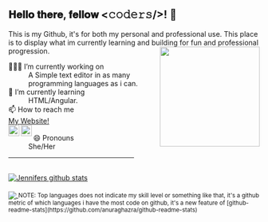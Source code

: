 <h2> 𝐇𝐞𝐥𝐥𝐨 𝐭𝐡𝐞𝐫𝐞, 𝐟𝐞𝐥𝐥𝐨𝐰 <𝚌𝚘𝚍𝚎𝚛𝚜/>! 🖖</h2>
This is my Github, it's for both my personal and professional use. This place is to display what im currently learning and building for fun and professional progression.
<img align='right' src='https://user-images.githubusercontent.com/5713670/87202985-820dcb80-c2b6-11ea-9f56-7ec461c497c3.gif' width='200"'>

<dl>
  <dt>👩🏼‍💻 I’m currently working on</dt>
  <dd>A Simple text editor in as many programming languages as i can.</dd>
  <dt>🌱 I’m currently learning</dt>
  <dd>HTML/Angular.</dd>
    <dt>📫 How to reach me</dt>
 <a href="http://technicallypossible.co.uk/">My Website!</a>
  <br />
<a href="https://twitter.com/Techypossible">
  <img align="left" alt="Hemant Joshi| Twitter" width="22px" src="https://cdn.jsdelivr.net/npm/simple-icons@v3/icons/twitter.svg" />
</a>
<a href="https://www.linkedin.com/in/jennifercolquhoun-957756118/">
  <img align="left" alt="Linkedin" width="22px" src="https://cdn.jsdelivr.net/npm/simple-icons@v3/icons/linkedin.svg" />
</a>
  <br>
  <dt>😄 Pronouns</dt>
   <dd>She/Her</dd>
</dl>
<hr style="width:50%;text-align:left;margin-left:0">
<br />
<a href="https://github.com/anuraghazra/github-readme-stats">
  <img align="center" src="https://github-readme-stats.anuraghazra1.vercel.app/api?username=Technically-Possible&show_icons=true&theme=synthwave" alt="Jennifers github stats" />
</a>
<br />
<br />
<a href="https://github.com/anuraghazra/github-readme-stats">
  <!-- Change the `github-readme-stats.anuraghazra1.vercel.app` to `github-readme-stats.vercel.app`  -->
  <img align="center" src="https://github-readme-stats.anuraghazra1.vercel.app/api/top-langs/?username=Technically-Possible&layout=compact&theme=synthwave" />
</a>
<small>NOTE: Top languages does not indicate my skill level or something like that, it's a github metric of which languages i have the most code on github, it's a new feature of [github-readme-stats](https://github.com/anuraghazra/github-readme-stats)</small>
